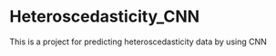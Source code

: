 # Heteroscedasticity_CNN
This is a project for predicting heteroscedasticity data by using CNN
<script src="https://cdnjs.cloudflare.com/ajax/libs/mathjax/2.7.4/latest.js?config=default">\begin{align*}
\ y & =sin4x\times sin5x+\epsilon\\
x & \in[0,\frac{1}{2}\pi],\epsilon\sim N(0,0.02+0.02\times(1-sin4x)^{2})
\end{align*}
</script>

